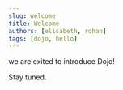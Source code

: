 ```yaml
---
slug: welcome
title: Welcome
authors: [elisabeth, rohan]
tags: [dojo, hello]
---
```


we are exited to introduce Dojo!

Stay tuned.

